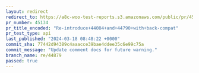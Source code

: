 ```yaml
---
layout: redirect
redirect_to: https://a8c-woo-test-reports.s3.amazonaws.com/public/pr/45134/api/index.html
pr_number: 45134
pr_title_encoded: "Re-introduce+44084+and+44790+with+back-compat"
pr_test_type: api
last_published: "2024-03-18 08:48:22 +0000"
commit_sha: 77442d94389c4aaacce39bae4ddee35c6e99c75a
commit_message: "Update comment docs for future warning."
branch_name: re/44879
passed: true
---
```

